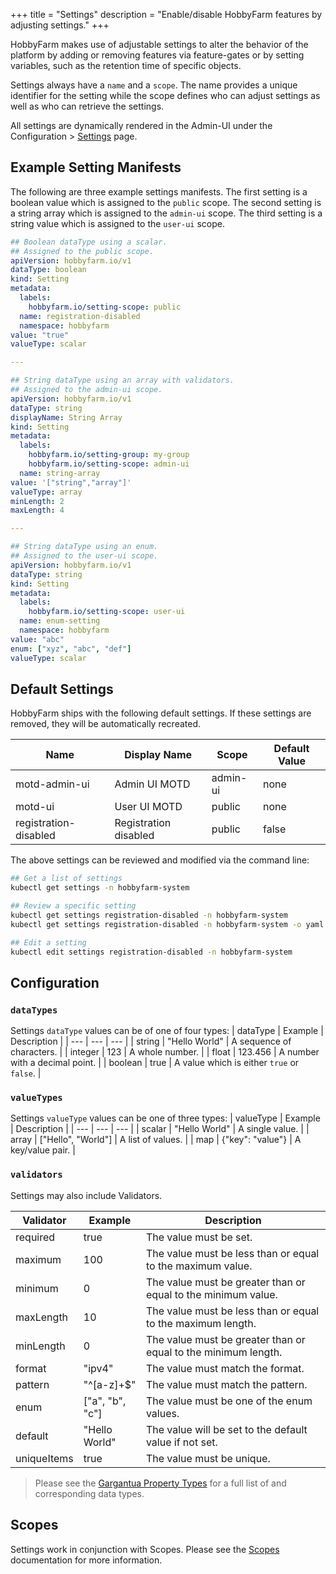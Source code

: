 +++
title = "Settings"
description = "Enable/disable HobbyFarm features by adjusting settings."
+++

HobbyFarm makes use of adjustable settings to alter the behavior of the platform by adding or removing features via feature-gates or by setting variables, such as the retention time of specific objects.

Settings always have a `name` and a `scope`. The name provides a unique identifier for the setting while the scope defines who can adjust settings as well as who can retrieve the settings. 


All settings are dynamically rendered in the Admin-UI under the Configuration > [Settings](/docs/configuration/settings) page.

## Example Setting Manifests
The following are three example settings manifests. The first setting is a boolean value which is assigned to the `public` scope. The second setting is a string array which is assigned to the `admin-ui` scope. The third setting is a string value which is assigned to the `user-ui` scope.
```yaml
## Boolean dataType using a scalar.
## Assigned to the public scope.
apiVersion: hobbyfarm.io/v1
dataType: boolean
kind: Setting
metadata:
  labels:
    hobbyfarm.io/setting-scope: public
  name: registration-disabled
  namespace: hobbyfarm
value: "true"
valueType: scalar

---

## String dataType using an array with validators.
## Assigned to the admin-ui scope.
apiVersion: hobbyfarm.io/v1
dataType: string
displayName: String Array
kind: Setting
metadata:
  labels:
    hobbyfarm.io/setting-group: my-group
    hobbyfarm.io/setting-scope: admin-ui
  name: string-array
value: '["string","array"]'
valueType: array
minLength: 2
maxLength: 4

---

## String dataType using an enum.
## Assigned to the user-ui scope.
apiVersion: hobbyfarm.io/v1
dataType: string
kind: Setting
metadata:
  labels:
    hobbyfarm.io/setting-scope: user-ui
  name: enum-setting
  namespace: hobbyfarm
value: "abc"
enum: ["xyz", "abc", "def"]
valueType: scalar
```

## Default Settings
HobbyFarm ships with the following default settings. If these settings are removed, they will be automatically recreated.

| Name | Display Name | Scope | Default Value |
| --- | --- | --- | --- |
| motd-admin-ui | Admin UI MOTD | admin-ui | none |
| motd-ui | User UI MOTD | public | none |
| registration-disabled | Registration disabled | public | false |

The above settings can be reviewed and modified via the command line:
```bash
## Get a list of settings
kubectl get settings -n hobbyfarm-system

## Review a specific setting
kubectl get settings registration-disabled -n hobbyfarm-system
kubectl get settings registration-disabled -n hobbyfarm-system -o yaml

## Edit a setting
kubectl edit settings registration-disabled -n hobbyfarm-system
```
## Configuration
### `dataTypes`
Settings `dataType` values can be of one of four types:
| dataType | Example | Description |
| --- | --- | --- |
| string | "Hello World" | A sequence of characters. |
| integer | 123 | A whole number. |
| float | 123.456 | A number with a decimal point. |
| boolean | true | A value which is either `true` or `false`. |

### `valueTypes`
Settings `valueType` values can be one of three types:
| valueType | Example | Description |
| --- | --- | --- |
| scalar | "Hello World" | A single value. |
| array | ["Hello", "World"] | A list of values. |
| map | {"key": "value"} | A key/value pair. |

### `validators`
Settings may also include Validators.

| Validator | Example | Description |
| --- | --- | --- |
| required | true | The value must be set. |
| maximum | 100 | The value must be less than or equal to the maximum value. |
| minimum | 0 | The value must be greater than or equal to the minimum value. |
| maxLength | 10 | The value must be less than or equal to the maximum length. |
| minLength | 0 | The value must be greater than or equal to the minimum length. |
| format | "ipv4" | The value must match the format. |
| pattern | "^[a-z]+$" | The value must match the pattern. |
| enum | ["a", "b", "c"] | The value must be one of the enum values. |
| default | "Hello World" | The value will be set to the default value if not set. |
| uniqueItems | true | The value must be unique. |

> Please see the [Gargantua Property Types](https://github.com/hobbyfarm/gargantua/blob/master/pkg/property/types.go) for a full list of and corresponding data types.

## Scopes
Settings work in conjunction with Scopes. Please see the [Scopes](/docs/architecture/resources/scope) documentation for more information.